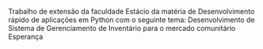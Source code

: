Trabalho de extensão da faculdade Estácio da matéria de Desenvolvimento rápido de aplicações em Python com o seguinte tema: Desenvolvimento de Sistema de Gerenciamento de Inventário para o mercado comunitário Esperança
